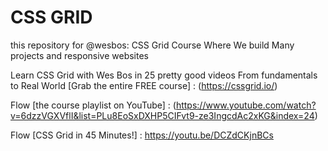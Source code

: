 #  CSS GRID
this repository for @wesbos: CSS Grid Course Where We build Many projects and responsive websites 

Learn CSS Grid with Wes Bos in 25 pretty good videos From fundamentals to Real World [Grab the entire FREE course] : (https://cssgrid.io/)

Flow [the course playlist on YouTube] :  (https://www.youtube.com/watch?v=6dzzVGXVflI&list=PLu8EoSxDXHP5CIFvt9-ze3IngcdAc2xKG&index=24)

Flow [CSS Grid in 45 Minutes!] : https://youtu.be/DCZdCKjnBCs


